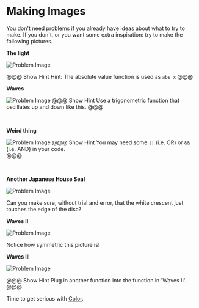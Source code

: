 Making Images
============================================================

You don't need problems if you already have ideas about what to try to make. If you don't, or you want some extra inspiration: try to make the following pictures.

**The light** 

![](/image/lesson/level1_01.jpeg "Problem Image")

@@@ Show Hint
Hint: The absolute value function is used as `abs x`
@@@
<br>

**Waves** 

![](/image/lesson/level1_02.jpeg "Problem Image")
@@@ Show Hint
Use a trigonometric function that oscillates up and down like this. 
@@@

<br>


**Weird thing** 

![](/image/lesson/level1_03.jpeg "Problem Image")
@@@ Show Hint
You may need some `||` (i.e. OR) or `&&` (i.e. AND) in your code.  
@@@

<br>


**Another Japanese House Seal** 

<!--<img src="/image/lesson/level1_04.jpeg" alt="Problem Image" width=300 style="margin-left: auto; margin-right: auto; "/>-->

![](/image/lesson/level1_04.jpeg "Problem Image")

Can you make sure, without trial and error, that the white crescent just touches the edge of the disc?
<br>


**Waves II** 

![](/image/lesson/level1_05.jpeg "Problem Image")

Notice how symmetric this picture is!
<br>

**Waves III**

![](/image/lesson/level1_06.jpeg "Problem Image")

@@@ Show Hint
Plug in another function into the function in 'Waves II'.
@@@
<br>




Time to get serious with [Color](/Lessons/colorimages). 

<br>
<br>
